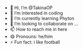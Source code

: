 - 👋 Hi, I’m @TakinaOP
- 👀 I’m interested in coding
- 🌱 I’m currently learning Phyton
- 💞️ I’m looking to collaborate on ...
- 📫 How to reach me in here
- 😄 Pronouns: he/him
- ⚡ Fun fact: i like football

<!---
TakinaOP/TakinaOP is a ✨ special ✨ repository because its `README.md` (this file) appears on your GitHub profile.
You can click the Preview link to take a look at your changes.
--->

